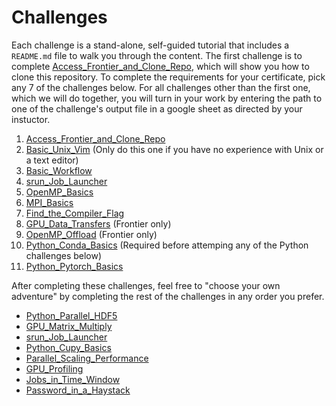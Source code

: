 

# Challenges

Each challenge is a stand-alone, self-guided tutorial that includes a `README.md` file to walk you through the content. The first challenge is to complete [Access_Frontier_and_Clone_Repo](Access_Frontier_and_Clone_Repo), which will show you how to clone this repository. To complete the requirements for your certificate,
pick any 7 of the challenges below. For all challenges other than the first one, which we will do together, you will turn in your work by entering the path to one of the challenge's output file in a google sheet as directed by your instuctor.  

1. [Access_Frontier_and_Clone_Repo](Access_Frontier_and_Clone_Repo) 
2. [Basic_Unix_Vim](Basic_Unix_Vim) (Only do this one if you have no experience with Unix or a text editor) 
3. [Basic_Workflow](Basic_Workflow)
4. [srun_Job_Launcher](srun_Job_Launcher)
5. [OpenMP_Basics](OpenMP_Basics)
6. [MPI_Basics](MPI_Basics)
7. [Find_the_Compiler_Flag](Find_the_Compiler_Flag)
8. [GPU_Data_Transfers](GPU_Data_Transfers) (Frontier only)
9. [OpenMP_Offload](OpenMP_Offload) (Frontier only) 
10. [Python_Conda_Basics](Python_Conda_Basics) (Required before attemping any of the Python challenges below)
11. [Python_Pytorch_Basics](Python_Pytorch_Basics)

After completing these challenges, feel free to "choose your own adventure" by completing the rest of the challenges in any order you prefer.

- [Python_Parallel_HDF5](Python_Parallel_HDF5)
- [GPU_Matrix_Multiply](GPU_Matrix_Multiply)
- [srun_Job_Launcher](srun_Job_Launcher)
- [Python_Cupy_Basics](Python_Cupy_Basics)
- [Parallel_Scaling_Performance](Parallel_Scaling_Performance)
- [GPU_Profiling](GPU_Profiling)
- [Jobs_in_Time_Window](Jobs_in_Time_Window)
- [Password_in_a_Haystack](Password_in_a_Haystack)
